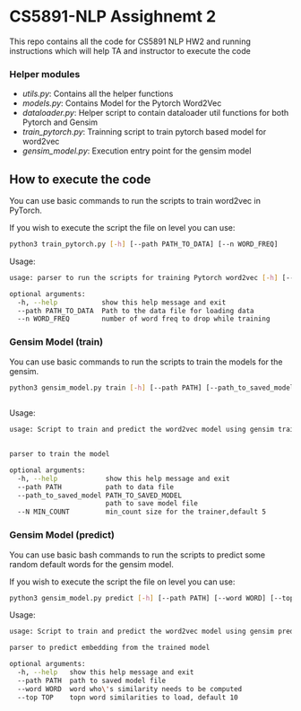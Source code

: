 # CS5891-NLP Assighnemt 2
This repo contains all the code for CS5891 NLP HW2 and running instructions which will help TA and instructor to execute the code

### Helper modules
* _utils.py_: Contains all the helper functions
* _models.py_: Contains Model for the Pytorch Word2Vec
* _dataloader.py_: Helper script to contain dataloader util functions for both Pytorch and Gensim
* _train_pytorch.py_: Trainning script to train pytorch based model for word2vec
* _gensim_model.py_: Execution entry point for the gensim model


## How to execute the code
You can use basic commands to run the scripts to train word2vec in PyTorch.

If you wish to execute the script the file on level you can use:
```bash
python3 train_pytorch.py [-h] [--path PATH_TO_DATA] [--n WORD_FREQ]
```
Usage:
```bash
usage: parser to run the scripts for training Pytorch word2vec [-h] [--path PATH_TO_DATA] [--n WORD_FREQ]

optional arguments:
  -h, --help           show this help message and exit
  --path PATH_TO_DATA  Path to the data file for loading data
  --n WORD_FREQ        number of word freq to drop while training
```

### Gensim Model (train)
You can use basic commands to run the scripts  to train the models for the gensim.

```bash
python3 gensim_model.py train [-h] [--path PATH] [--path_to_saved_model PATH_TO_SAVED_MODEL]
                                                                         [--N MIN_COUNT]
```
Usage:
```bash
usage: Script to train and predict the word2vec model using gensim train [-h] [--path PATH] [--path_to_saved_model PATH_TO_SAVED_MODEL]
                                                                         [--N MIN_COUNT]

parser to train the model

optional arguments:
  -h, --help            show this help message and exit
  --path PATH           path to data file
  --path_to_saved_model PATH_TO_SAVED_MODEL
                        path to save model file
  --N MIN_COUNT         min_count size for the trainer,default 5
```

### Gensim Model (predict)
You can use basic bash commands to run the scripts to predict some random default words for the gensim model.

If you wish to execute the script the file on level you can use:
```bash
python3 gensim_model.py predict [-h] [--path PATH] [--word WORD] [--top TOP]
```
Usage:
```bash
usage: Script to train and predict the word2vec model using gensim predict [-h] [--path PATH] [--word WORD] [--top TOP]

parser to predict embedding from the trained model

optional arguments:
  -h, --help   show this help message and exit
  --path PATH  path to saved model file
  --word WORD  word who\'s similarity needs to be computed
  --top TOP    topn word similarities to load, default 10
```